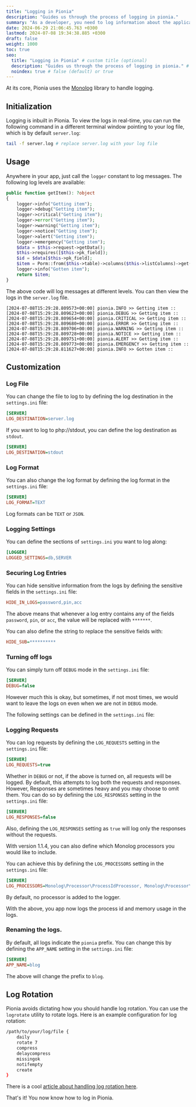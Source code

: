 ```yaml
---
title: "Logging in Pionia"
description: "Guides us through the process of logging in pionia."
summary: "As a developer, you need to log information about the application's state, errors, and other important information. This guide will show you how to log in pionia."
date: 2024-06-29 21:06:45.763 +0300
lastmod: 2024-07-08 19:34:38.885 +0300
draft: false
weight: 1000
toc: true
seo:
  title: "Logging in Pionia" # custom title (optional)
  description: "Guides us through the process of logging in pionia." # custom description (recommended)
  noindex: true # false (default) or true
---
```


At its core, Pionia uses the [Monolog](https://github.com/Seldaek/monolog) library to handle logging.

## Initialization

Logging is inbuilt in Pionia. To view the logs in real-time, you can run the following command in a different terminal window pointing to your log file, which is by default `server.log`:

```bash
tail -f server.log # replace server.log with your log file
```

## Usage

Anywhere in your app, just call the `logger` constant to log messages. The following log levels are available:

```php
public function getItem(): ?object
{
    logger->info("Getting item");
    logger->debug("Getting item");
    logger->critical("Getting item");
    logger->error("Getting item");
    logger->warning("Getting item");
    logger->notice("Getting item");
    logger->alert("Getting item");
    logger->emergency("Getting item");
    $data = $this->request->getData();
    $this->requires([$this->pk_field]);
    $id = $data[$this->pk_field];
    $item = Porm::from($this->table)->columns($this->listColumns)->get($id);
    logger->info("Gotten item");
    return $item;
}
```

The above code will log messages at different levels. You can then view the logs in the `server.log` file.

```text
[2024-07-08T15:29:28.809573+00:00] pionia.INFO >> Getting item ::
[2024-07-08T15:29:28.809623+00:00] pionia.DEBUG >> Getting item ::
[2024-07-08T15:29:28.809654+00:00] pionia.CRITICAL >> Getting item ::
[2024-07-08T15:29:28.809680+00:00] pionia.ERROR >> Getting item ::
[2024-07-08T15:29:28.809706+00:00] pionia.WARNING >> Getting item ::
[2024-07-08T15:29:28.809728+00:00] pionia.NOTICE >> Getting item ::
[2024-07-08T15:29:28.809751+00:00] pionia.ALERT >> Getting item ::
[2024-07-08T15:29:28.809773+00:00] pionia.EMERGENCY >> Getting item ::
[2024-07-08T15:29:28.811627+00:00] pionia.INFO >> Gotten item ::
```

## Customization

### Log File

You can change the file to log to by defining the log destination in the `settings.ini` file:

```ini
[SERVER]
LOG_DESTINATION=server.log
```

If you want to log to php://stdout, you can define the log destination as `stdout`.

```ini
[SERVER]
LOG_DESTINATION=stdout
```

### Log Format

You can also change the log format by defining the log format in the `settings.ini` file:

```ini
[SERVER]
LOG_FORMAT=TEXT
```

Log formats can be `TEXT` or `JSON`.

### Logging Settings

You can define the sections of `settings.ini` you want to log along:

```ini
[LOGGER]
LOGGED_SETTINGS=db,SERVER
```

### Securing Log Entries

You can hide sensitive information from the logs by defining the sensitive fields in the `settings.ini` file:

```ini
HIDE_IN_LOGS=password,pin,acc
```

The above means that whenever a log entry contains any of the fields `password`, `pin`, or `acc`, the value will be replaced with `*******`.

You can also define the string to replace the sensitive fields with:

```ini
HIDE_SUB=**********
```

### Turning off logs

You can simply turn off `DEBUG` mode in the `settings.ini` file:

```ini
[SERVER]
DEBUG=false
```

However much this is okay, but sometimes, if not most times, we would want to leave the logs on even when we are not in `DEBUG` mode.

The following settings can be defined in the `settings.ini` file:

### Logging Requests

You can log requests by defining the `LOG_REQUESTS` setting in the `settings.ini` file:

```ini
[SERVER]
LOG_REQUESTS=true
```

Whether in `DEBUG` or not, if the above is turned on, all requests will be logged.
By default, this attempts to log both the requests and responses. However, Responses are sometimes heavy and you may choose to omit them. You can do so by defining the `LOG_RESPONSES` setting in the `settings.ini` file:

```ini
[SERVER]
LOG_RESPONSES=false
```

Also, defining the `LOG_RESPONSES` setting as `true` will log only the responses without the requests.

With version 1.1.4, you can also define which Monolog processors you would like to include.

You can achieve this by defining the `LOG_PROCESSORS` setting in the `settings.ini` file:

```ini
[SERVER]
LOG_PROCESSORS=Monolog\Processor\ProcessIdProcessor, Monolog\Processor\MemoryUsageProcessor
```

By default, no processor is added to the logger.

With the above, you app now logs the process id and memory usage in the logs.

### Renaming the logs.

By default, all logs indicate the `pionia` prefix. You can change this by defining the `APP_NAME` setting in the `settings.ini` file:

```ini
[SERVER]
APP_NAME=blog
```

The above will change the prefix to `blog`.

## Log Rotation

Pionia avoids dictating how you should handle log rotation. You can use the `logrotate` utility to rotate logs. Here is an example configuration for log rotation:

```bash
/path/to/your/log/file {
    daily
    rotate 7
    compress
    delaycompress
    missingok
    notifempty
    create
}
```

There is a cool [article about handling log rotation here](https://www.digitalocean.com/community/tutorials/how-to-manage-logfiles-with-logrotate-on-ubuntu-16-04).

That's it! You now know how to log in Pionia.
